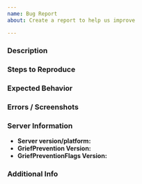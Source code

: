 ```yaml
---
name: Bug Report
about: Create a report to help us improve

---
```


<!--- This is just a recommended template, but you should follow it --->

### Description
<!--- A clear and concise description of what the problem is --->

### Steps to Reproduce
<!--- Steps to reproduce the problem. --->

### Expected Behavior
<!--- A clear and concise description of what you expected to happen --->

### Errors / Screenshots
<!--- If applicable, add errors and screenshots to help explain your problem --->

<!---
 If you get a console error, you should send the full error. 
 Also you should send long errors using a permanent and reliable paste service like Gist, not hastebin.
--->

### Server Information
* **Server version/platform:**        <!-- /version -->
* **GriefPrevention Version:**        <!-- /version GriefPrevention -->
* **GriefPreventionFlags Version:**   <!-- /version GriefPreventionFlags -->

### Additional Info
<!--- Add any other information about the problem here --->

